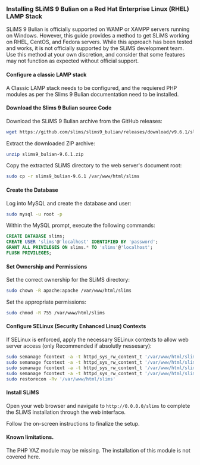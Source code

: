### Installing SLiMS 9 Bulian on a Red Hat Enterprise Linux (RHEL) LAMP Stack

 SLiMS 9 Bulian is officially supported on WAMP or XAMPP servers running on Windows. 
 However, this guide provides a method to get SLiMS working on RHEL, CentOS, and Fedora servers. While this approach has been tested and works, it is not officially supported by the SLiMS development team. Use this method at your own discretion, and consider that some features may not function as expected without official support.


 #### Configure a classic LAMP stack

A Classic LAMP stack needs to be configured, and the requiered PHP modules as per the Slims 9 Bulian documentation need to be installed.


#### Download the Slims 9 Bulian source Code

Download the SLiMS 9 Bulian archive from the GitHub releases:

```bash
wget https://github.com/slims/slims9_bulian/releases/download/v9.6.1/slims9_bulian-9.6.1.zip
```

Extract the downloaded ZIP archive:

```bash
unzip slims9_bulian-9.6.1.zip
```

Copy the extracted SLiMS directory to the web server's document root:

```bash
sudo cp -r slims9_bulian-9.6.1 /var/www/html/slims
```

#### Create the Database

Log into MySQL and create the database and user:

```bash
sudo mysql -u root -p
```

Within the MySQL prompt, execute the following commands:

```sql
CREATE DATABASE slims;
CREATE USER 'slims'@'localhost' IDENTIFIED BY 'password';
GRANT ALL PRIVILEGES ON slims.* TO 'slims'@'localhost';
FLUSH PRIVILEGES;
```

#### Set Ownership and Permissions

Set the correct ownership for the SLiMS directory:

```bash
sudo chown -R apache:apache /var/www/html/slims
```

Set the appropriate permissions:

```bash
sudo chmod -R 755 /var/www/html/slims
```

#### Configure SELinux (Security Enhanced Linux) Contexts

If SELinux is enforced, apply the necessary SELinux contexts to allow web server access (only Recommended if absolutly nessesary):

```bash
sudo semanage fcontext -a -t httpd_sys_rw_content_t '/var/www/html/slims/config(/.*)?'
sudo semanage fcontext -a -t httpd_sys_rw_content_t '/var/www/html/slims/files(/.*)?'
sudo semanage fcontext -a -t httpd_sys_rw_content_t '/var/www/html/slims/images(/.*)?'
sudo semanage fcontext -a -t httpd_sys_rw_content_t '/var/www/html/slims/repository(/.*)?'
sudo restorecon -Rv '/var/www/html/slims'
```

#### Install SLiMS
Open your web browser and navigate to `http://0.0.0.0/slims` to complete the SLiMS installation through the web interface.

Follow the on-screen instructions to finalize the setup.

#### Known limitations.

The PHP YAZ module may be missing. The installation of this module is not covered here.
